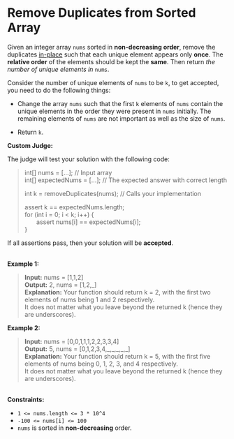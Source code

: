 # Remove Duplicates from Sorted Array

Given an integer array `nums` sorted in **non-decreasing order**, remove the duplicates [in-place](https://en.wikipedia.org/wiki/In-place_algorithm) such that each unique element appears only **once**. The **relative order** of the elements should be kept the **same**. Then return *the number of unique elements in* `nums`.

Consider the number of unique elements of `nums` to be `k`, to get accepted, you need to do the following things:

- Change the array `nums` such that the first `k` elements of `nums` contain the unique elements in the order they were present in `nums` initially. The remaining elements of `nums` are not important as well as the size of `nums`.

- Return `k`.

**Custom Judge:**

The judge will test your solution with the following code:

> int[] nums = [...]; // Input array\
> int[] expectedNums = [...]; // The expected answer with correct length
>
> int k = removeDuplicates(nums); // Calls your implementation
>
> assert k == expectedNums.length;\
> for (int i = 0; i < k; i++) {\
&ensp; &nbsp; &nbsp; assert nums[i] == expectedNums[i];\
> }

If all assertions pass, then your solution will be **accepted**.

\
**Example 1:**

> **Input:** nums = [1,1,2]\
> **Output:** 2, nums = [1,2,_]\
> **Explanation:** Your function should return k = 2, with the first two elements of nums being 1 and 2 respectively.\
It does not matter what you leave beyond the returned k (hence they are underscores).

**Example 2:**

> **Input:** nums = [0,0,1,1,1,2,2,3,3,4]\
> **Output:** 5, nums = [0,1,2,3,4,\_,\_,\_,\_,_]\
> **Explanation:** Your function should return k = 5, with the first five elements of nums being 0, 1, 2, 3, and 4 respectively.\
It does not matter what you leave beyond the returned k (hence they are underscores).

\
**Constraints:**

- `1 <= nums.length <= 3 * 10^4`
- `-100 <= nums[i] <= 100`
- `nums` is sorted in **non-decreasing** order.
